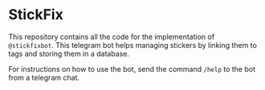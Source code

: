 # StickFix
This repository contains all the code for the implementation of `@stickfixbot`.
This telegram bot helps managing stickers by linking them to tags and storing 
them in a database. 

For instructions on how to use the bot, send the command `/help` to the bot 
from a telegram chat.